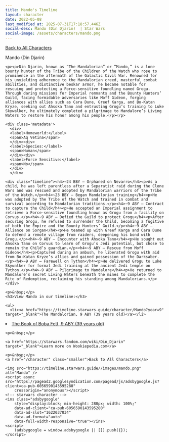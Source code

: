 ```yaml
---
title: Mando's Timeline
layout: character
date: 2022-05-08
last_modified_at: 2025-07-31T17:18:57.446Z
social-desc: Mando (Din Djarin)  | Star Wars
social-image: /assets/characters/mando.png
---
```

<a href="/character" class="smaller">Back to All Characters</a>

<div class="character-profile container">
  <div class="col-10">
    <p>
    Mando (Din Djarin)             
    </p>

    <p><p>Din Djarin, known as “The Mandalorian” or “Mando,” is a lone bounty hunter of the Tribe of the Children of the Watch who rose to prominence in the aftermath of the Galactic Civil War. Renowned for his unyielding adherence to the Mandalorian creed, masterful combat abilities, and distinctive beskar armor, he became notable for rescuing and protecting a Force-sensitive foundling named Grogu. Through daring missions for Imperial remnants and the Bounty Hunters’ Guild, facing formidable adversaries like Moff Gideon, forging alliances with allies such as Cara Dune, Greef Karga, and Bo-Katan Kryze, seeking out Ahsoka Tano and entrusting Grogu’s training to Luke Skywalker, he ultimately completed a pilgrimage to Mandalore’s Living Waters to restore his honor among his people.</p></p>
    
    <div class='metadata'>
      <div>
      <label>Homeworld:</label>
      <span>Aq Vetina</span>
      </div><div>
      <label>Species:</label>
      <span>Human</span>
      </div><div>
      <label>Force Sensitive:</label>
      <span>No</span>
      </div>
      </div>

    <div class="timeline"><h4>~24 BBY – Orphaned on Nevarro</h4><p>As a child, he was left parentless after a Separatist raid during the Clone Wars and was rescued and adopted by Mandalorian warriors of the Tribe of the Watch.</p><h4>~23 BBY – Began Mandalorian training</h4><p>He was adopted by the Tribe of the Watch and trained in combat and survival according to Mandalorian traditions.</p><h4>~9 ABY – Contract to capture the Child</h4><p>He accepted an Imperial assignment to retrieve a Force-sensitive foundling known as Grogu from a facility on Corvus.</p><h4>~9 ABY – Defied the Guild to protect Grogu</h4><p>After securing Grogu, he refused to surrender the Child, becoming a fugitive of both the Empire and the Bounty Hunters’ Guild.</p><h4>~9 ABY – Alliance on Sorgan</h4><p>He teamed up with Greef Karga and Cara Dune to defend a remote village from raiders, deepening his bond with Grogu.</p><h4>~9 ABY – Encounter with Ahsoka Tano</h4><p>He sought out Ahsoka Tano on Corvus to learn of Grogu’s Jedi potential, but chose to remain the Child’s guardian.</p><h4>~9 ABY – Rescue from Moff Gideon</h4><p>Captured during an ambush, he liberated Grogu with aid from Bo-Katan Kryze’s allies and gained possession of the Darksaber.</p><h4>~9 ABY – Farewell on Tython</h4><p>He delivered Grogu to Luke Skywalker for formal Jedi training at the ancient Jedi temple on Tython.</p><h4>~9 ABY – Pilgrimage to Mandalore</h4><p>He returned to Mandalore’s secret Living Waters beneath the mines to complete the Rite of Redemption, reclaiming his standing among Mandalorians.</p></div>
    
    <p>&nbsp;</p>
    <h3>View Mando in our timeline:</h3>

    <ul>
      <li><a href="https://timeline.starwars.guide/character/Mando?year=9" target="_blank">The Mandalorian, 9 ABY (39 years old)</a></li>
  <li><a href="https://timeline.starwars.guide/character/Mando?year=9" target="_blank">The Book of Boba Fett, 9 ABY (39 years old)</a></li>
    </ul>

    <p>&nbsp;</p>

    <a href="https://starwars.fandom.com/wiki/Din_Djarin" target="_blank">Learn more on Wookiepedia.com</a>

    <p>&nbsp;</p>
    <a href="/character" class="smaller">Back to All Characters</a>
  </div>
  <div class="character_image col-2">
    
    <img src="https://timeline.starwars.guide//images/mando.png" alt="Mando" />
    <script async src="https://pagead2.googlesyndication.com/pagead/js/adsbygoogle.js?client=ca-pub-6056590143595280"
        crossorigin="anonymous"></script>
    <!-- starwars character -->
    <ins class="adsbygoogle"
        style="display:block; min-height: 280px; width: 100%;"
        data-ad-client="ca-pub-6056590143595280"
        data-ad-slot="1622037034"
        data-ad-format="auto"
        data-full-width-responsive="true"></ins>
    <script>
        (adsbygoogle = window.adsbygoogle || []).push({});
    </script>
  </div>
</div>
